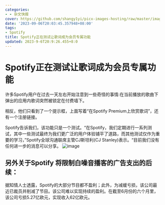 ```yaml
---
categories:
- - 杂文快报
cover: https://github.com/shangy1yi/picx-images-hosting/raw/master/image.31zxytnfcj60.png
date: '2023-09-06T20:03:45.357948+08:00'
tags:
- Spotify
title: Spotify正在测试让歌词成为会员专属功能
updated: 2023-9-6T20:9:26.455+8:0
---
```

# Spotify正在测试让歌词成为会员专属功能

许多Spotify用户在过去一天左右开始注意到一些奇怪的事情:在当前播放的歌曲下弹出的应用内歌词突然被锁定在付费墙下。

相反，他们只看到了一个提示框，上面写着“在Spotify Premium上欣赏歌词”，还有一个注册链接。

Spotify告诉我们，该功能只是一个测试。“在Spotify，我们定期进行一系列测试，其中一些测试最终为我们更广泛的用户体验铺平了道路，而其他测试仅作为重要的学习，”Spotify全球沟通联席主管CJ斯坦利(CJ Stanley)表示。“目前我们没有任何进一步的消息可以分享。
<img src="https://github.com/shangy1yi/picx-images-hosting/raw/master/image.ue5cphnqxe8.webp" alt="image" />

## 另外关于Spotify 将限制白噪音播客的广告支出的后续：

据知情人士透露，Spotify的大部分节目都不盈利；此外，为减缓亏损，该公司最近已裁员并削减了节目。该公司难以实现持续的盈利。在截至6月份的六个月里，该公司亏损5.27亿欧元，实现收入62亿欧元。
